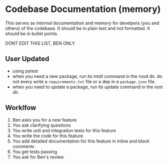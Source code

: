 # Codebase Documentation (memory)
This serves as *internal* documentation and memory for develpers (you and others) of the codebase. It should be in plain text and not formatted. It should be in bullet points.

DONT EDIT THIS LIST, BEN ONLY
## User Updated
- using pytest
- when you need a new package, run its intsll command in the rood dir. do not every write a `requirements.txt` file or a dep in a `package.json` file.
- when you need to update a package, run its update command in the root dir.


## Worklfow

1. Ben asks you for a new feature
2. You ask clarifying questions
3. You write unit and integration tests for this feature
4. You write the code for this feature
5. You add detailed documentation for this feature in inline and block comments
6. You get tests passing
7. You ask for Ben's review.
